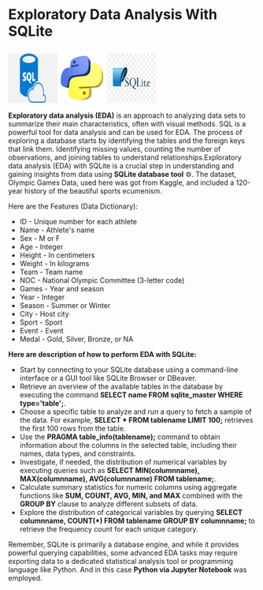 # <p><b>Exploratory Data Analysis With SQLite</b></p>

<img src="sql.png" alt="SQL logo" style="margin-left: auto; margin-right: auto; height: 100px; width: 100px;"/><img src="python.webp" alt="python logo" style="margin-left: auto; margin-right: auto; height: 100px; width: 100px;"/><img src="sqlite.png" alt="SQLite logo" style="margin-left: auto; margin-right: auto; height: 100px; width: 100px;"/>

<b>Exploratory data analysis (EDA)</b> is an approach to analyzing data sets to summarize their main characteristics, often with visual methods. SQL is a powerful tool for data analysis and can be used for EDA.
The process of exploring a database starts by identifying the tables and the foreign keys that link them. Identifying missing values, counting the number of observations, and joining tables to understand relationships.Exploratory data analysis (EDA) with SQLite is a crucial step in understanding and gaining insights from data using **SQLite database tool** ⚙.
The dataset, Olympic Games Data, used here was got from Kaggle, and included a 120-year history of the beautiful sports ecumenism.
<p><b></b>Here are the Features (Data Dictionary):</b></p>
  
- ID - Unique number for each athlete
- Name - Athlete's name
- Sex - M or F
- Age - Integer
- Height - In centimeters
- Weight - In kilograms
- Team - Team name
- NOC - National Olympic Committee (3-letter code)
- Games - Year and season
- Year - Integer
- Season - Summer or Winter
- City - Host city
- Sport - Sport
- Event - Event
- Medal - Gold, Silver, Bronze, or NA

<p><b>Here are description of how to perform EDA with SQLite:</b></p>

  - Start by connecting to your SQLite database using a command-line interface or a GUI tool like SQLite Browser or DBeaver.
  - Retrieve an overview of the available tables in the database by executing the command <b>SELECT name FROM sqlite_master WHERE type='table';</b>.
  - Choose a specific table to analyze and run a query to fetch a sample of the data. For example, <b>SELECT * FROM tablename LIMIT 100;</b> retrieves the first 100 rows from the table.
  - Use the <b>PRAGMA table_info(tablename);</b> command to obtain information about the columns in the selected table, including their names, data types, and constraints.
  - Investigate, if needed, the distribution of numerical variables by executing queries such as <b>SELECT MIN(columnname), MAX(columnname), AVG(columnname) FROM tablename;</b>.
  - Calculate summary statistics for numeric columns using aggregate functions like <b>SUM, COUNT, AVG, MIN, and MAX</b> combined with the <b>GROUP BY</b> clause to analyze different subsets of data.
  - Explore the distribution of categorical variables by querying <b>SELECT columnname, COUNT(*) FROM tablename GROUP BY columnname;</b> to retrieve the frequency count for each unique category.
<p>Remember, SQLite is primarily a database engine, and while it provides powerful querying capabilities, some advanced EDA tasks may require exporting data to a dedicated statistical analysis tool or programming language like Python. And in this case <b>Python via Jupyter Notebook</b> was employed.</p>
